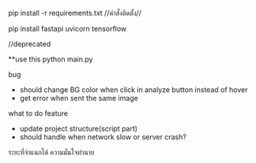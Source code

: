 pip install -r requirements.txt //คำสั่งติดตั้ง//

pip install fastapi uvicorn tensorflow

//deprecated

<!-- uvicorn main:app --reload // run main // cd เข้า backend ก่อน -->

\*\*use this
python main.py

bug

- should change BG color when click in analyze button instead of hover
- get error when sent the same image

what to do feature

- update project structure(script part)
- should handle when network slow or server crash?

ระยะที่จำแนกได้
ความมั่นใจทำนาย

